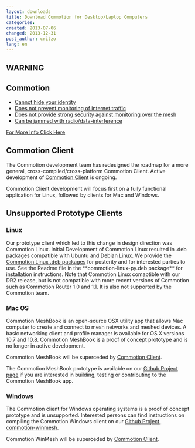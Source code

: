 ```yaml
---
layout: downloads
title: Download Commotion for Desktop/Laptop Computers
categories: 
created: 2013-07-06
changed: 2013-12-31
post_author: critzo
lang: en
---
```

<div class="warning-label">
<div class="warning-top">
<h2>WARNING</h2>
</div>

<div class="warning-bottom">
<h2>Commotion</h2>

<ul>
        <li><a href="/understanding-commotions-warning-label#anonymity">Cannot hide your identity</a></li>
        <li><a href="/understanding-commotions-warning-label#internet">Does not prevent monitoring of internet traffic</a></li>
        <li><a href="/understanding-commotions-warning-label#monitoring">Does not provide strong security against monitoring over the mesh</a></li>
        <li><a href="/understanding-commotions-warning-label#jamming">Can be jammed with radio/data-interference</a></li>
</ul>
<a href="/understanding-commotions-warning-label">For More Info Click Here</a></div>
</div>
<h2>Commotion Client</h2>
<p>The Commotion development team has redesigned the roadmap for a more general, cross-compiled/cross-platform Commotion Client. Active development of <a href="https://github.com/opentechinstitute/commotion-client">Commotion Client</a> is ongoing.</p>

<p>Commotion Client development will focus first on a fully functional application for Linux, followed by clients for Mac and Windows.</p>

<h2>Unsupported Prototype Clients</h2>

<h3>Linux</h3>
<p>Our prototype client which led to this change in design direction was Commotion Linux. Initial Development of Commotion Linux resulted in .deb packages compatible with Ubuntu and Debian Linux. We provide the <a href="https://downloads.commotionwireless.net/linux" target="_blank">Commotion Linux .deb packages</a> for posterity and for interested parties to use. See the Readme file in the **commotion-linux-py.deb package** for installation instructions. Note that Commotion Linux comaptible with our DR2 release, but is not compatible with more recent versions of Commotion such as Commotion Router 1.0 and 1.1. It is also not supported by the Commotion team.</p>

<h3>Mac OS</h3>

<p>Commotion MeshBook is an open-source OSX utility app that allows Mac computer to create and connect to mesh networks and meshed devices. A basic networking client and profile manager is available for OS X versions 10.7 and 10.8. Commotion MeshBook is a proof of concept prototype and is no longer in active development.</p>

<p>Commotion MeshBook will be superceded by <a href="https://github.com/opentechinstitute/commotion-client">Commotion Client</a>.</p> 

<p>The Commotion MeshBook prototype is available on our <a href="https://github.com/opentechinstitute/commotion-meshbook" target="_blank">Github Project page</a> if you are interested in building, testing or contributing to the Commotion MeshBook app.</p>

<h3>Windows</h3>

<p>The Commotion client for Windows operating systems is a proof of concept prototype and is unsupported. Interested persons can find instructions on compiling the Commotion Windows client on our <a href="https://github.com/opentechinstitute/commotion-winmesh">Github Project, commotion-winmesh</a>.</p>
 
<p>Commotion WinMesh will be superceded by <a href="https://github.com/opentechinstitute/commotion-client">Commotion Client</a>.</p> 
